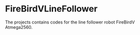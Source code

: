 FireBirdVLineFollower
=====================

The projects contains codes for the line follower robot FireBirdV Atmega2560.
